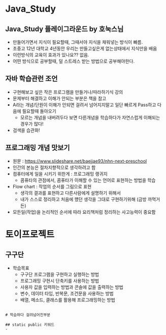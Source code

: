 # Java_Study
  ## Java_Study 플레이그라운드 by 호눅스님
  - 만들어가면서 지식이 필요할때, 그때서야 지식을 채워넣는 방식이 빠름.
  - 초중고 12년 대학교 4년동안 우리는 만들고싶은게 없는상태에서 지식만을 배움
  - 이런방식의 교육이 효과가 있나요?? 없음.
  - 어떤 방식으로 공부할때, 덜 스트레스 받는 방법으로 공부해야한다.
  ## 자바 학습관런 조언
  - 구현해보고 싶은 작은 프로그램을 만들거나/따라하기식 강의
  - 문제부터 해결하고 이해가 안되는 부분은 책을 참고
  - A라는 개념/단원이 이해가 안되면 걸려서 넘어지지말고 일단 빠르게 Pass하고 다음에 필요할때 돌아오기
    - 모르는 개념을 내버려두다 보면 다른개념을 학습하다가 자연스럽게 이해되는 경우가 많다!
  - 검색을 습관화!
  
  ## 프로그래밍 개념 맛보기 
  - 원문 : https://www.slideshare.net/baejjae93/nhn-next-preschool
  - 인간의 본능은 절차지향적으로 생각하려고 함
  - 컴퓨터에게 일을 시키기 위한게 : 프로그래밍 랭귀지
    - 콤퓨타의 관점에서, 콤퓨타가 이해할 수 있는 언어로 표현하는 방법을 학습
  - Flow chart : 작업의 순서를 그림으로 표현
    - 생각의 결과를 표현하고 다른사람에게 설명하기 위해서
    - 내가 스스로 정리하고 처음에 헀던 생각을 그대로 구현하기위해 (금방 까먹거든)
  - 모든일(작업)을 논리적인 순서에 따라 요리책처럼 정리하는 사고능력이 중요함

# 토이프로젝트
  ## 구구단
  - 학습목표
    - 구구단 프로그램을 구현하고 실행하는 방법
    - 프로그래밍 구현시 단축키를 사용하는 방법
    - 사용자 값을 입력하는 방법과 콘솔에 값을 출력하는 방법
    - 변수, 데이터 타입, 반복문, 조건문을 사용하는 방법
    - 배열, 메소드, 클래스를 활용해 프로그래밍하는 방법

  ```

# 학습하다 걸려넘어진부분

## static public 키워드
- 